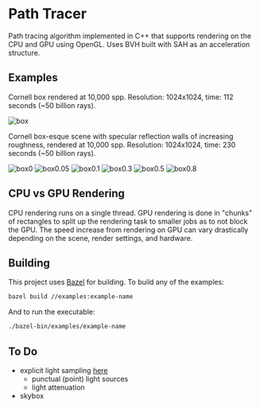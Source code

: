 # Path Tracer

Path tracing algorithm implemented in C++ that supports rendering on the CPU and GPU using OpenGL. Uses BVH built with SAH as an acceleration structure.

## Examples

Cornell box rendered at 10,000 spp. Resolution: 1024x1024, time: 112 seconds (~50 billion rays).

![box](examples/cornell_box.png)

Cornell box-esque scene with specular reflection walls of increasing roughness, rendered at 10,000 spp. Resolution: 1024x1024, time: 230 seconds (~50 billion rays).

![box0](examples/mod0.png)
![box0.05](examples/mod0.05.png)
![box0.1](examples/mod0.1.png)
![box0.3](examples/mod0.3.png)
![box0.5](examples/mod0.5.png)
![box0.8](examples/mod0.8.png)

## CPU vs GPU Rendering

CPU rendering runs on a single thread. GPU rendering is done in "chunks" of rectangles to split up the rendering task to smaller jobs as to not block the GPU. The speed increase from rendering on GPU can vary drastically depending on the scene, render settings, and hardware.

## Building

This project uses [Bazel](https://bazel.build/install) for building. To build any of the examples:

```bash
bazel build //examples:example-name
```

And to run the executable:

```bash
./bazel-bin/examples/example-name
```

## To Do

- explicit light sampling [here](https://computergraphics.stackexchange.com/questions/5152/progressive-path-tracing-with-explicit-light-sampling/5153#5153?newreg=ba3a51d61bf64da5a1b3a589287511b2)
  - punctual (point) light sources
  - light attenuation
- skybox

